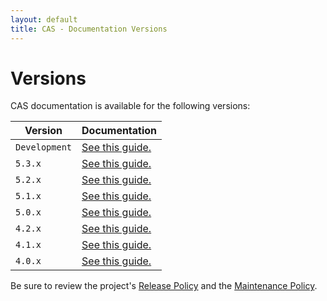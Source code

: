 ```yaml
---
layout: default
title: CAS - Documentation Versions
---
```


# Versions

CAS documentation is available for the following versions:


| Version                | Documentation
|------------------------|---------------------------------------------
| `Development`          | [See this guide.](development/index.html)
| `5.3.x`                | [See this guide.](5.3.x/index.html)
| `5.2.x`                | [See this guide.](5.2.x/index.html)
| `5.1.x`                | [See this guide.](5.1.x/index.html)
| `5.0.x`                | [See this guide.](5.0.x/index.html)
| `4.2.x`                | [See this guide.](4.2.x/index.html)
| `4.1.x`                | [See this guide.](4.1.x/index.html)
| `4.0.x`                | [See this guide.](4.0.x/index.html)

Be sure to review the project's [Release Policy](developer/Release-Policy.html) 
and the [Maintenance Policy](developer/Maintenance-Policy.html).
